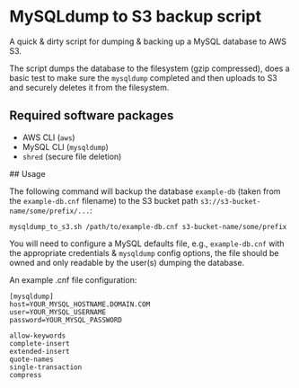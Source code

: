 # MySQLdump to S3 backup script

A quick & dirty script for dumping & backing up a MySQL database to AWS S3.

The script dumps the database to the filesystem (gzip compressed), does a basic test to make sure the `mysqldump` completed and then uploads to S3 and securely deletes it from the filesystem.

## Required software packages

* AWS CLI (`aws`)
* MySQL CLI (`mysqldump`)
* `shred` (secure file deletion)

## Usage

The following command will backup the database `example-db` (taken from the `example-db.cnf` filename) to the S3 bucket path `s3://s3-bucket-name/some/prefix/...`:

`mysqldump_to_s3.sh /path/to/example-db.cnf s3-bucket-name/some/prefix`

You will need to configure a MySQL defaults file, e.g., `example-db.cnf` with the appropriate credentials & `mysqldump` config options, the file should be owned and only readable by the user(s) dumping the database.

An example .cnf file configuration:

```text
[mysqldump]
host=YOUR_MYSQL_HOSTNAME.DOMAIN.COM
user=YOUR_MYSQL_USERNAME
password=YOUR_MYSQL_PASSWORD

allow-keywords
complete-insert
extended-insert
quote-names
single-transaction
compress
```
